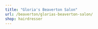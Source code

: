 ```yaml
---
title: "Gloria's Beaverton Salon"
url: /beaverton/glorias-beaverton-salon/
shop: hairdresser
---
```

